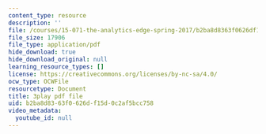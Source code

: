 ```yaml
---
content_type: resource
description: ''
file: /courses/15-071-the-analytics-edge-spring-2017/b2ba8d8363f0626df15d0c2af5bcc758_EXYgISgOw0g.pdf
file_size: 17906
file_type: application/pdf
hide_download: true
hide_download_original: null
learning_resource_types: []
license: https://creativecommons.org/licenses/by-nc-sa/4.0/
ocw_type: OCWFile
resourcetype: Document
title: 3play pdf file
uid: b2ba8d83-63f0-626d-f15d-0c2af5bcc758
video_metadata:
  youtube_id: null
---
```

